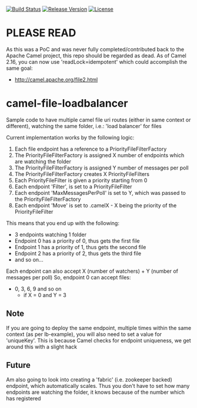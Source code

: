 [![Build Status](https://travis-ci.org/garethahealy/camel-file-loadbalancer.svg?branch=master)](https://travis-ci.org/garethahealy/camel-file-loadbalancer)
[![Release Version](https://img.shields.io/maven-central/v/com.garethahealy.camel-file-loadbalancer/camel-file-loadbalancer-parent.svg?maxAge=2592000)](https://mvnrepository.com/artifact/com.garethahealy.camel-file-loadbalancer/camel-file-loadbalancer-parent)
[![License](https://img.shields.io/hexpm/l/plug.svg?maxAge=2592000)]()

# PLEASE READ
As this was a PoC and was never fully completed/contributed back to the Apache Camel project, this repo should be regarded as dead. As of Camel 2.16, you can now use 'readLock=idempotent' which could accomplish the same goal:
- http://camel.apache.org/file2.html

# camel-file-loadbalancer
Sample code to have multiple camel file uri routes (either in same context or different), watching the same folder, i.e.: 'load balancer' for files

Current implementation works by the following logic:

1. Each file endpoint has a reference to a PriorityFileFilterFactory
2. The PriorityFileFilterFactory is assigned X number of endpoints which are watching the folder
3. The PriorityFileFilterFactory is assigned Y number of messages per poll
4. The PriorityFileFilterFactory creates X PriorityFileFilters
5. Each PriorityFileFilter is given a priority starting from 0
6. Each endpoint 'Filter', is set to a PriorityFileFilter
7. Each endpoint 'MaxMessagesPerPoll' is set to Y, which was passed to the PriorityFileFilterFactory
8. Each endpoint 'Move' is set to .camelX - X being the priority of the PriorityFileFilter

This means that you end up with the following:
- 3 endpoints watching 1 folder
- Endpoint 0 has a priority of 0, thus gets the first file
- Endpoint 1 has a priority of 1, thus gets the second file
- Endpoint 2 has a priority of 2, thus gets the third file
- and so on...

Each endpoint can also accept X (number of watchers) + Y (number of messages per poll)
So, endpoint 0 can accept files:
- 0, 3, 6, 9 and so on
  - if X = 0 and Y = 3

## Note
If you are going to deploy the same endpoint, multiple times within the same context (as per lb-example), you will also need to set a value for 'uniqueKey'.
This is because Camel checks for endpoint uniqueness, we get around this with a slight hack

## Future
Am also going to look into creating a 'fabric' (i.e. zookeeper backed) endpoint, which automatically scales.
Thus you don't have to set how many endpoints are watching the folder, it knows because of the number which has registered
